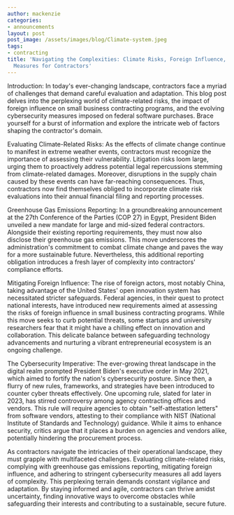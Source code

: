 ```yaml
---
author: mackenzie
categories:
- announcements
layout: post
post_image: /assets/images/blog/Climate-system.jpeg
tags:
- contracting
title: 'Navigating the Complexities: Climate Risks, Foreign Influence, and Cybersecurity
  Measures for Contractors'
---
```


Introduction:
In today's ever-changing landscape, contractors face a myriad of challenges that demand careful evaluation and adaptation. This blog post delves into the perplexing world of climate-related risks, the impact of foreign influence on small business contracting programs, and the evolving cybersecurity measures imposed on federal software purchases. Brace yourself for a burst of information and explore the intricate web of factors shaping the contractor's domain.

Evaluating Climate-Related Risks:
As the effects of climate change continue to manifest in extreme weather events, contractors must recognize the importance of assessing their vulnerability. Litigation risks loom large, urging them to proactively address potential legal repercussions stemming from climate-related damages. Moreover, disruptions in the supply chain caused by these events can have far-reaching consequences. Thus, contractors now find themselves obliged to incorporate climate risk evaluations into their annual financial filing and reporting processes.

Greenhouse Gas Emissions Reporting:
In a groundbreaking announcement at the 27th Conference of the Parties (COP 27) in Egypt, President Biden unveiled a new mandate for large and mid-sized federal contractors. Alongside their existing reporting requirements, they must now also disclose their greenhouse gas emissions. This move underscores the administration's commitment to combat climate change and paves the way for a more sustainable future. Nevertheless, this additional reporting obligation introduces a fresh layer of complexity into contractors' compliance efforts.

Mitigating Foreign Influence:
The rise of foreign actors, most notably China, taking advantage of the United States' open innovation system has necessitated stricter safeguards. Federal agencies, in their quest to protect national interests, have introduced new requirements aimed at assessing the risks of foreign influence in small business contracting programs. While this move seeks to curb potential threats, some startups and university researchers fear that it might have a chilling effect on innovation and collaboration. This delicate balance between safeguarding technology advancements and nurturing a vibrant entrepreneurial ecosystem is an ongoing challenge.

The Cybersecurity Imperative:
The ever-growing threat landscape in the digital realm prompted President Biden's executive order in May 2021, which aimed to fortify the nation's cybersecurity posture. Since then, a flurry of new rules, frameworks, and strategies have been introduced to counter cyber threats effectively. One upcoming rule, slated for later in 2023, has stirred controversy among agency contracting offices and vendors. This rule will require agencies to obtain "self-attestation letters" from software vendors, attesting to their compliance with NIST (National Institute of Standards and Technology) guidance. While it aims to enhance security, critics argue that it places a burden on agencies and vendors alike, potentially hindering the procurement process.

As contractors navigate the intricacies of their operational landscape, they must grapple with multifaceted challenges. Evaluating climate-related risks, complying with greenhouse gas emissions reporting, mitigating foreign influence, and adhering to stringent cybersecurity measures all add layers of complexity. This perplexing terrain demands constant vigilance and adaptation. By staying informed and agile, contractors can thrive amidst uncertainty, finding innovative ways to overcome obstacles while safeguarding their interests and contributing to a sustainable, secure future.